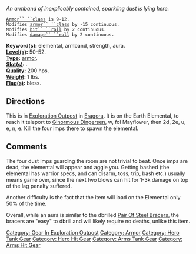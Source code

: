*An armband of inexplicably contained, sparkling dust is lying here.*

[`Armor`` ``class`](Armor_Values.md "wikilink")` is 9-12.`  
`Modifies `[`armor`` ``class`](Armor_Class.md "wikilink")` by -15 continuous.`  
`Modifies `[`hit`` ``roll`](Hit_Roll.md "wikilink")` by 2 continuous.`  
`Modifies `[`damage`` ``roll`](Damage_Roll.md "wikilink")` by 2 continuous.`

**Keyword(s):** elemental, armband, strength, aura.  
**[Level(s)](Object_Level.md "wikilink"):** 50-52.  
**[Type](:Category:_Object_Types.md "wikilink"):**
[armor](:Category:_Armor.md "wikilink").  
**[Slot(s)](Object_Slots.md "wikilink"):** <worn on arms>.  
**[Quality](Object_Quality.md "wikilink"):** 200 hps.  
**[Weight](Object_Weight.md "wikilink"):** 1 lbs.  
**[Flag(s)](:Category:_Object_Flags.md "wikilink"):** bless.  

## Directions

This is in [Exploration
Outpost](:Category:Exploration_Outpost.md "wikilink") in
[Eragora](:Category:Eragora.md "wikilink"). It is on the Earth
Elemental, to reach it teleport to [Ginormous
Dingersen](Ginormous_Dingersen "wikilink"), w, fol Mayflower, then 2d,
2e, u, e, n, e. Kill the four imps there to spawn the elemental.

## Comments

The four dust imps guarding the room are not trivial to beat. Once imps
are dead, the elemental will appear and aggie you. Getting bashed (the
elemental has warrior specs, and can disarm, toss, trip, bash etc.)
usually means game over, since the next two blows can hit for 1-3k
damage on top of the lag penalty suffered.

Another difficulty is the fact that the item will load on the Elemental
only 50% of the time.

Overall, while an aura is similar to the dbrilled [Pair Of Steel
Bracers](Pair_Of_Steel_Bracers "wikilink"), the bracers are "easy" to
dbrill and will likely require no deaths, unlike this item.

[Category: Gear In Exploration
Outpost](Category:_Gear_In_Exploration_Outpost "wikilink") [Category:
Armor](Category:_Armor "wikilink") [Category: Hero Tank
Gear](Category:_Hero_Tank_Gear "wikilink") [Category: Hero Hit
Gear](Category:_Hero_Hit_Gear "wikilink") [Category: Arms Tank
Gear](Category:_Arms_Tank_Gear "wikilink") [Category: Arms Hit
Gear](Category:_Arms_Hit_Gear "wikilink")
